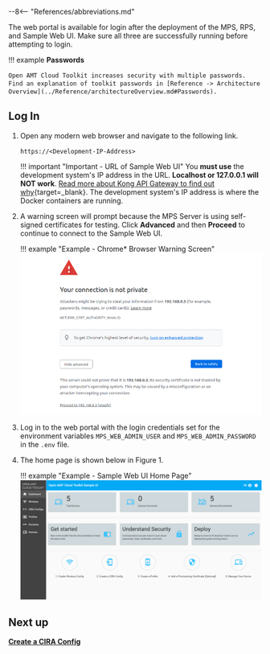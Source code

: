 --8<-- "References/abbreviations.md"

The web portal is available for login after the deployment of the MPS, RPS, and Sample Web UI. Make sure all three are successfully running before attempting to login.

!!! example
    **Passwords**

    Open AMT Cloud Toolkit increases security with multiple passwords. Find an explanation of toolkit passwords in [Reference -> Architecture Overview](../Reference/architectureOverview.md#Passwords).

## Log In

1. Open any modern web browser and navigate to the following link.

    ```
    https://<Development-IP-Address>
    ```

    !!! important "Important - URL of Sample Web UI"
        You **must use** the development system's IP address in the URL. **Localhost or 127.0.0.1 will NOT work**. [Read more about Kong API Gateway to find out why](https://konghq.com/kong/){target=_blank}. The development system's IP address is where the Docker containers are running.


2.  A warning screen will prompt because the MPS Server is using self-signed certificates for testing. Click **Advanced** and then **Proceed** to continue to connect to the Sample Web UI.

    !!! example "Example - Chrome* Browser Warning Screen"
        [![MPS Warning](../assets/images/selfSignedConnect.png)](../assets/images/selfSignedConnect.png)


3. Log in to the web portal with the login credentials set for the environment variables `MPS_WEB_ADMIN_USER` and `MPS_WEB_ADMIN_PASSWORD` in the `.env` file.


4. The home page is shown below in Figure 1.

    !!! example "Example - Sample Web UI Home Page"
        [![WebUI](../assets/images/WebUI_Home.png)](../assets/images/WebUI_Home.png)
    

## Next up
**[Create a CIRA Config](createCIRAConfig.md)**
